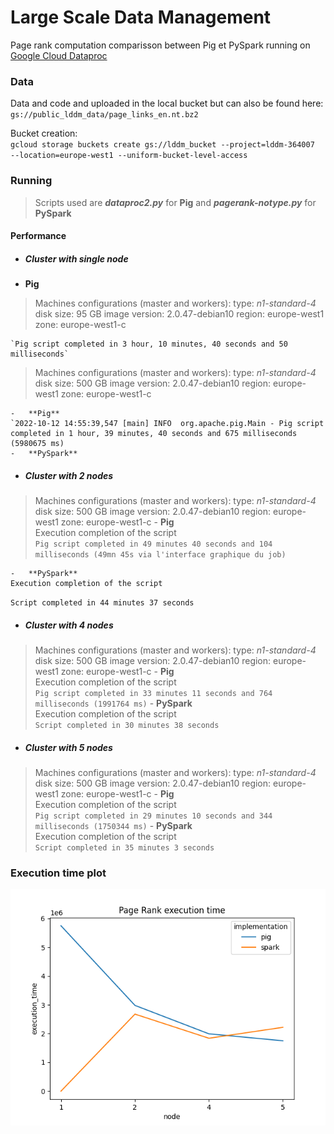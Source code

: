 # Large Scale Data Management
Page rank computation comparisson between Pig et PySpark running on [Google Cloud Dataproc](https://cloud.google.com/dataproc?hl=en)  

### Data 
Data and code and uploaded in the local bucket but can also be found here: 
`gs://public_lddm_data/page_links_en.nt.bz2`  

Bucket creation:   
`gcloud storage buckets create gs://lddm_bucket --project=lddm-364007  --location=europe-west1 --uniform-bucket-level-access`  

### Running
> Scripts used are ***dataproc2.py*** for **Pig** and ***pagerank-notype.py*** for **PySpark**  

#### Performance
- ##### Cluster with single node  
-   **Pig**
> Machines configurations (master and workers):
        type: *n1-standard-4*  
        disk size: 95 GB
        image version: 2.0.47-debian10
        region: europe-west1
        zone: europe-west1-c 
    
    `Pig script completed in 3 hour, 10 minutes, 40 seconds and 50 milliseconds`  
    
> Machines configurations (master and workers):
        type: *n1-standard-4*  
        disk size: 500 GB
        image version: 2.0.47-debian10
        region: europe-west1
        zone: europe-west1-c   
          
    -   **Pig**  
    `2022-10-12 14:55:39,547 [main] INFO  org.apache.pig.Main - Pig script completed in 1 hour, 39 minutes, 40 seconds and 675 milliseconds (5980675 ms)  
    -   **PySpark**   
- ##### Cluster with 2 nodes 
> Machines configurations (master and workers):
        type: *n1-standard-4*  
        disk size: 500 GB
        image version: 2.0.47-debian10
        region: europe-west1
        zone: europe-west1-c 
    -   **Pig**  
    Execution completion of the script  
`Pig script completed in 49 minutes 40 seconds and 104 milliseconds (49mn 45s via l'interface graphique du job)`

    -   **PySpark**   
    Execution completion of the script  
`Script completed in 44 minutes 37 seconds `
- ##### Cluster with 4 nodes 
> Machines configurations (master and workers):
        type: *n1-standard-4*  
        disk size: 500 GB
        image version: 2.0.47-debian10
        region: europe-west1
        zone: europe-west1-c 
    -   **Pig**  
    Execution completion of the script  
    `Pig script completed in 33 minutes 11 seconds and 764 milliseconds (1991764 ms)`
    -   **PySpark**   
    Execution completion of the script  
    `Script completed in 30 minutes 38 seconds`
- ##### Cluster with 5 nodes 
> Machines configurations (master and workers):
        type: *n1-standard-4*  
        disk size: 500 GB
        image version: 2.0.47-debian10
        region: europe-west1
        zone: europe-west1-c 
    -   **Pig**  
    Execution completion of the script  
    `Pig script completed in 29 minutes 10 seconds and 344 milliseconds (1750344 ms)`
    -   **PySpark**   
    Execution completion of the script  
    `Script completed in 35 minutes 3 seconds`  
    
### Execution time plot
![Execution time plot](./Figure_1.png "Execution time plot")
